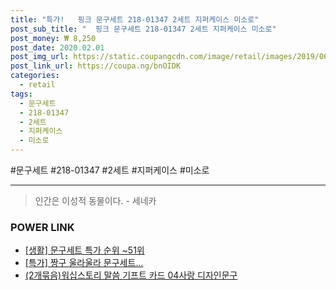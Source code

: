 ```yaml
--- 
title: "특가!   핑크 문구세트 218-01347 2세트 지퍼케이스 미소로" 
post_sub_title: "  핑크 문구세트 218-01347 2세트 지퍼케이스 미소로" 
post_money: ₩ 8,250 
post_date: 2020.02.01 
post_img_url: https://static.coupangcdn.com/image/retail/images/2019/06/13/17/4/77fc91eb-16ab-446a-b8db-dacb8b21f506.jpg 
post_link_url: https://coupa.ng/bnOIDK 
categories: 
  - retail 
tags: 
  - 문구세트 
  - 218-01347 
  - 2세트 
  - 지퍼케이스 
  - 미소로 
--- 
```

  #문구세트 #218-01347 #2세트 #지퍼케이스 #미소로 
<hr> 

> 인간은 이성적 동물이다. - 세네카 


### POWER LINK

* <a href="https://blog.naver.com/sakai111/221792112130" target="_blank"> [생활] 문구세트 특가 순위 ~51위</a>
* <a href="https://blog.naver.com/an0733/221792752005" target="_blank">[특가] 짱구 울라울라 문구세트...</a>
* <a href="https://blog.naver.com/fasyy4321/221791923238" target="_blank">(2개묶음)워십스토리 말씀 기프트 카드 04사랑 디자인문구</a>
